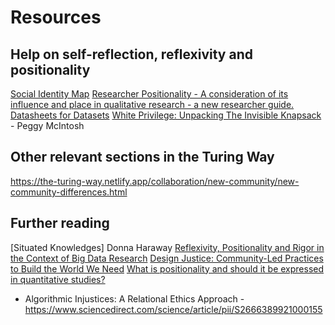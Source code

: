 # Resources

## Help on self-reflection, reflexivity and positionality

[Social Identity Map](https://journals.sagepub.com/doi/full/10.1177/1609406919870075)
[Researcher Positionality - A consideration of its influence and place in qualitative research - a new researcher guide.](https://files.eric.ed.gov/fulltext/EJ1268044.pdf)
[Datasheets for Datasets]()
[White Privilege: Unpacking The Invisible Knapsack](https://admin.artsci.washington.edu/sites/adming/files/unpacking-invisible-knapsack.pdf) - Peggy McIntosh

## Other relevant sections in the Turing Way 
https://the-turing-way.netlify.app/collaboration/new-community/new-community-differences.html

## Further reading

[Situated Knowledges] Donna Haraway
[Reflexivity, Positionality and Rigor in the Context of Big Data Research](
https://papers.ssrn.com/sol3/papers.cfm?abstract_id=2911652)
[Design Justice: Community-Led Practices to Build the World We Need](https://design-justice.pubpub.org/)
[What is positionality and should it be expressed in quantitative studies?](https://emj.bmj.com/content/35/5/323)

- Algorithmic Injustices: A Relational Ethics Approach - https://www.sciencedirect.com/science/article/pii/S2666389921000155
